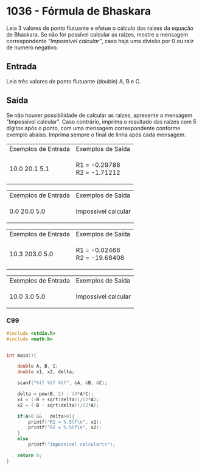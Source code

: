 <html>
<body style="padding: 10px 0px;">
    <div class="header">
<h1>1036 - Fórmula de Bhaskara</h1>
        <div class="problem">
            <div class="description">
                <p>
                    Leia 3 valores de ponto flutuante e efetue o cálculo das raízes da equação de Bhaskara. Se não for possível calcular as raízes, mostre a mensagem correspondente <em>“Impossivel calcular”</em>, caso haja uma divisão por 0 ou raiz de numero negativo.</p>
            </div>
            <h2>Entrada</h2>
            <div class="input">
                <p>
                    Leia três valores de ponto flutuante (double) A, B e C.</p>
            </div>
            <h2>Saída</h2>
            <div class="output">
                <p>
                    Se não houver possibilidade de calcular as raízes, apresente a mensagem "Impossivel calcular".
                    Caso contrário, imprima o resultado das raízes com 5 dígitos após o ponto,
                    com uma mensagem correspondente conforme exemplo abaixo. Imprima sempre o final de linha após cada mensagem. </p>
            </div>
            <div class="both"></div>
            <table>
                <tbody>
                    <tr>
                        <td>Exemplos de Entrada</td>
                        <td>Exemplos de Saída</td>
                    </tr>
                    <tr>
                        <td class="division">
                            <p>
                                10.0 20.1 5.1</p>
                            </p>
                        </td>
                        <td>
                            <p>
                                R1 = -0.29788<br />
                                R2 = -1.71212</p>
                            </p>
                        </td>
                    </tr>
                </tbody>
            </table>
            <table>
                <tbody>
                    <tr>
                        <td>Exemplos de Entrada</td>
                        <td>Exemplos de Saída</td>
                    </tr>
                    <tr>
                        <td class="division">
                            <p>
                                0.0 20.0 5.0</p>
                            </p>
                        </td>
                        <td>
                            <p>
                                Impossivel calcular</p>
                            </p>
                        </td>
                    </tr>
                </tbody>
            </table>
            <table>
                <tbody>
                    <tr>
                        <td>Exemplos de Entrada</td>
                        <td>Exemplos de Saída</td>
                    </tr>
                    <tr>
                        <td class="division">
                            <p>
                                10.3 203.0 5.0</p>
                            </p>
                        </td>
                        <td>
                            <p>
                                R1 = -0.02466<br />
                                R2 = -19.68408</p>
                            </p>
                        </td>
                    </tr>
                </tbody>
            </table>
            <table>
                <tbody>
                    <tr>
                        <td>Exemplos de Entrada</td>
                        <td>Exemplos de Saída</td>
                    </tr>
                    <tr>
                        <td class="division">
                            <p>
                                10.0 3.0 5.0</p>
                            </p>
                        </td>
                        <td>
                            <p>
                                Impossivel calcular</p>
                            </p>
                        </td>
                    </tr>
                </tbody>
            </table>
        </div>
    </div>
</body>
</html>

### C99

```c
#include <stdio.h>
#include <math.h>


int main(){

    double A, B, C;
    double x1, x2, delta;

    scanf("%lf %lf %lf", &A, &B, &C);

    delta = pow(B, 2) - (4*A*C);
    x1 = (-B + sqrt(delta))/(2*A);
    x2 = (-B - sqrt(delta))/(2*A);

    if(A>0 &&   delta>0){
        printf("R1 = %.5lf\n", x1);
        printf("R2 = %.5lf\n", x2);
    }
    else
        printf("Impossivel calcular\n");

    return 0;
}
```
